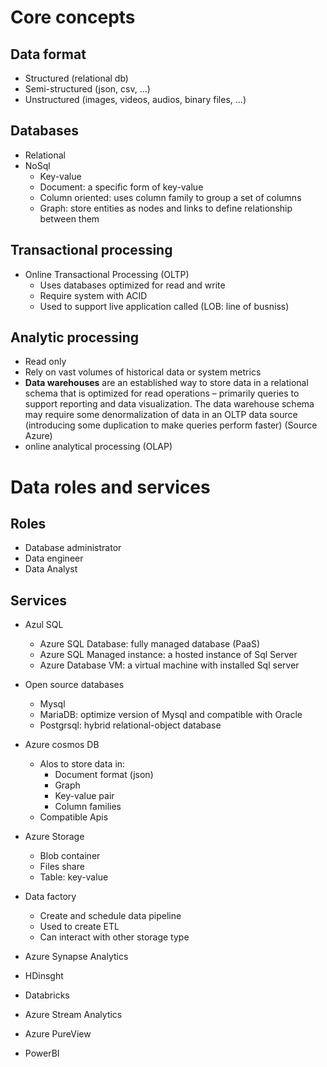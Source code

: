 # Core concepts

## Data format
- Structured (relational db)
- Semi-structured (json, csv, ...)
- Unstructured (images, videos, audios, binary files, ...)

## Databases
- Relational
- NoSql
  - Key-value
  - Document: a specific form of key-value 
  - Column oriented: uses column family to group a set of columns
  - Graph: store entities as nodes and links to define relationship between them  

## Transactional processing 
- Online Transactional Processing (OLTP)
  -  Uses databases optimized for read and write
  -  Require system with ACID 
  -  Used to support live application called (LOB: line of busniss)

## Analytic processing 

- Read only 
- Rely on vast volumes of historical data or system metrics  
- **Data warehouses** are an established way to store data in a relational schema that is optimized for read operations – primarily queries to support reporting and data visualization. The data warehouse schema may require some denormalization of data in an OLTP data source (introducing some duplication to make queries perform faster) (Source Azure)
- online analytical processing (OLAP)

# Data roles and services

## Roles 
- Database administrator
- Data engineer
- Data Analyst

## Services 
- Azul SQL 
  - Azure SQL Database: fully managed database (PaaS)
  - Azure SQL Managed instance: a hosted instance of Sql Server 
  - Azure Database VM: a virtual machine with installed Sql server 
- Open source databases 
  - Mysql 
  - MariaDB: optimize version of Mysql and compatible with Oracle 
  - Postgrsql: hybrid relational-object database 
- Azure cosmos DB 
  - Alos to store data in:
    - Document format (json)
    - Graph
    - Key-value pair 
    - Column families
  - Compatible Apis 
- Azure Storage 
  - Blob container 
  - Files share
  - Table: key-value

- Data factory
  - Create and schedule data pipeline
  - Used to create ETL
  - Can interact with other storage type
- Azure Synapse Analytics 
- HDinsght 
- Databricks 
- Azure Stream Analytics
- Azure PureView
- PowerBI
